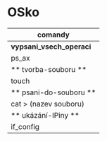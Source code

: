 # OSko
|        comandy          |
|-------------------------|
|**vypsani_vsech_operaci**|
|          ps_ax          |
|**    tvorba-souboru   **|
|           touch         |
|**   psani-do-souboru  **|
|  cat > (nazev souboru)  |
|**    ukázání-IPiny    **|
|        if_config        |

